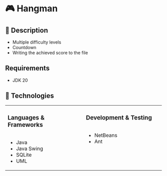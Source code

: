 # 🎮 Hangman
## 📝 Description
<p>
 <ul>
  <li>Multiple difficulty levels</li>
  <li>Countdown</li>
  <li>Writing the achieved score to the file</li>
 </ul>
</p>
<h2>Requirements</h2>
<ul>
  <li>JDK 20</li>
 </ul>
 
## 🧰 Technologies

<table><tr><td valign="top" width="33%">



### Languages & Frameworks  
<div align="left">
  <ul style="list-style-type: disc; display: inline-block;">
    <li>Java</li>
  <li>Java Swing</li>
  <li>SQLite</li>
  <li>UML</li>
  </ul>
</div>


</td><td valign="top" width="33%">



###  Development & Testing   
<div align="left">
  <ul style="list-style-type: disc; display: inline-block;">
    <li>NetBeans</li>
  <li>Ant</li>
  </ul>
</div>

